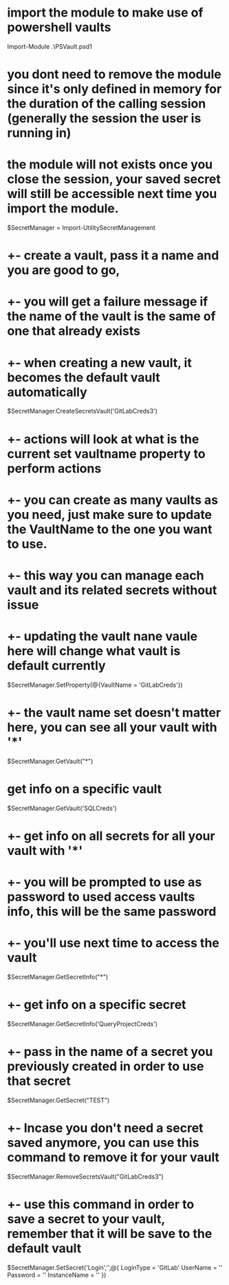 # import the module to make use of powershell vaults
Import-Module .\PSVault.psd1
# you dont need to remove the module since it's only defined in memory for the duration of the calling session (generally the session the user is running in)
# the module will not exists once you close the session, your saved secret will still be accessible next time you import the module. 
$SecretManager = Import-UtilitySecretManagement

# +- create a vault, pass it a name and you are good to go,
# +- you will get a failure message if the name of the vault is the same of one that already exists
# +- when creating a new vault, it becomes the default vault automatically
$SecretManager.CreateSecretsVault('GitLabCreds3')

# +- actions will look at what is the current set vaultname property to perform actions
# +- you can create as many vaults as you need, just make sure to update the VaultName to the one you want to use.
# +- this way you can manage each vault and its related secrets without issue
# +- updating the vault nane vaule here will change what vault is default currently
$SecretManager.SetProperty(@{VaultName = 'GitLabCreds'})

# +- the vault name set doesn't matter here, you can see all your vault with '*'
$SecretManager.GetVault("*")

# get info on a specific vault
$SecretManager.GetVault('SQLCreds')

# +- get info on all secrets for all your vault with '*'
# +- you will be prompted to use as password to used access vaults info, this will be the same password
# +- you'll use next time to access the vault
$SecretManager.GetSecretInfo("*")

# +- get info on a specific secret
$SecretManager.GetSecretInfo('QueryProjectCreds')

# +- pass in the name of a secret you previously created in order to use that secret
$SecretManager.GetSecret("TEST") 

# +- Incase you don't need a secret saved anymore, you can use this command to remove it for your vault
$SecretManager.RemoveSecretsVault("GitLabCreds3")

# +- use this command in order to save a secret to your vault, remember that it will be save to the default vault
$SecretManager.SetSecret('Login','<secretname>',@{
	LoginType = 'GitLab'
	UserName = '<username>'
	Password = '<password>'
	InstanceName = '<instancename>'
})






